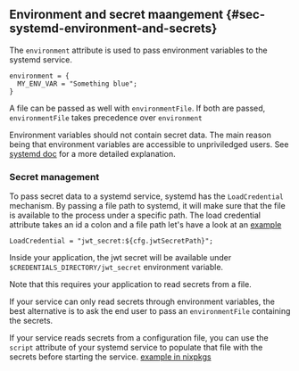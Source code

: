 ## Environment and secret maangement {#sec-systemd-environment-and-secrets}

The `environment` attribute is used to pass environment variables to the systemd service.
```
environment = {
  MY_ENV_VAR = "Something blue";
}
```

A file can be passed as well with `environmentFile`. If both are passed, `environmentFile` takes precedence over `environment`

Environment variables should not contain secret data.
The main reason being that environment variables are accessible to unpriviledged users.
See [systemd doc](https://www.freedesktop.org/software/systemd/man/systemd.exec.html#Environment=) for a more detailed explanation.

### Secret management

To pass secret data to a systemd service, systemd has the `LoadCredential` mechanism.
By passing a file path to systemd, it will make sure that the file is available to the process under a specific path.
The load credential attribute takes an id a colon and a file path
let's have a look at an [example](https://github.com/NixOS/nixpkgs/blob/master/nixos/modules/services/web-apps/lemmy.nix#L182)
```
LoadCredential = "jwt_secret:${cfg.jwtSecretPath}";
```
Inside your application, the jwt secret will be available under `$CREDENTIALS_DIRECTORY/jwt_secret` environment variable.

Note that this requires your application to read secrets from a file.

If your service can only read secrets through environment variables, the best alternative is to ask the end user to pass an `environmentFile` containing the secrets.

If your service reads secrets from a configuration file, you can use the `script` attribute of your systemd service to populate that file with the secrets before starting the service.
[example in nixpkgs](https://github.com/NixOS/nixpkgs/blob/master/nixos/modules/services/web-apps/lemmy.nix#L172)
